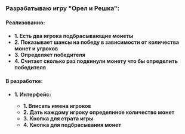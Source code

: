 <h3>Разрабатываю игру "Орел и Решка":</h3>
<h4>Реализованно:<h4>
<ul>
    <li>1. Есть два игрока подбрасывающие монеты</li>
    <li>2. Показывает шансы на победу в зависимости от количества монет и угроков</li>
    <li>3. Определяет победителя</li>
    <li>4. Считает сколько раз подкинули монету что бы определить победителя</li>
</ul>
<h4>В разработке:<h4>
<ul>
<li>1. Интерфейс:</li>
    <ul>
        <li>1. Вписать имена игроков</li>
        <li>2. Дать каждому игроку определнное количество монет</li>
        <li>3. Кнопка для страта игры</li>
        <li>4. Кнопка для подбрасывания монет</li>
    </ul>
</ul>
